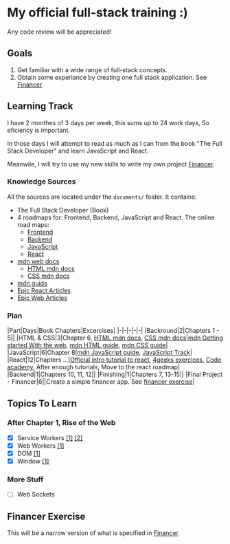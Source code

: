 # My official full-stack training :)
Any code review will be appreciated!

## Goals
1. Get familiar with a wide range of full-stack concepts.
1. Obtain some experiance by creating one full stack application. See [Financer](https://github.com/ben-sembira-1/Financer)

## Learning  Track
I have 2 monthes of 3 days per week, this sums up to 24 work days, So eficiency is important.

In those days I will attempt to read as much as I can from the book "The Full Stack Developer" and learn JavaScript and React.

Meanwile, I will try to use my new skills to write my own project [Financer](https://github.com/ben-sembira-1/Financer).

### Knowledge Sources
All the sources are located under the `documents/` folder. It contains:
- The Full Stack Developer (Book)
- 4 roadmaps for: Frontend, Backend, JavaScript and React.
The online road maps:
  - [Frontend](https://roadmap.sh/frontend)
  - [Backend](https://roadmap.sh/backend)
  - [JavaScript](https://roadmap.sh/javascript)
  - [React](https://roadmap.sh/react)
- [mdn web docs](https://developer.mozilla.org/en-US/)
  - [HTML mdn docs](https://developer.mozilla.org/en-US/docs/Learn/HTML)
  - [CSS mdn docs](https://developer.mozilla.org/en-US/docs/Learn/CSS/First_steps)
- [mdn guids](https://developer.mozilla.org/en-US/docs/Learn)
- [Epic React Articles](https://epicreact.dev/articles)
- [Epic Web Articles](https://www.epicweb.dev/)

### Plan

|Part|Days|Book Chapters|Excercises|
|-|-|-|-|-|
|Backround|2|Chapters 1 - 5||
|HTML & CSS|3|Chapter 6, [HTML mdn docs](https://developer.mozilla.org/en-US/docs/Learn/HTML), [CSS mdn docs](https://developer.mozilla.org/en-US/docs/Learn/CSS/First_steps)|[mdn Getting started With the web](https://developer.mozilla.org/en-US/docs/Learn/Getting_started_with_the_web), [mdn HTML guide](https://developer.mozilla.org/en-US/docs/Learn/HTML), [mdn CSS guide](https://developer.mozilla.org/en-US/docs/Learn/CSS)|
|JavaScript|6|Chapter 8|[mdn JavaScript guide](https://developer.mozilla.org/en-US/docs/Learn/JavaScript), [JavaScript Track](https://exercism.org/tracks/javascript)|
|React|12|Chapters ...|[Official intro tutorial to react](https://reactjs.org/tutorial/tutorial.html), [4geeks exercices](https://github.com/4GeeksAcademy/react-tutorial-exercises), [Code academy](https://www.codecademy.com/learn/react-101), After enough tutorials, Move to the react roadmap|
|Backend|1|Chapters 10, 11, 12||
|Finishing|1|Chapters 7, 13-15||
|Final Project - Financer|6||Create a simple financer app. See [financer exercise](#financer-exercise)|

## Topics To Learn
### After Chapter 1, Rise of the Web
- [x] Service Workers [[1]](https://developer.chrome.com/docs/workbox/service-worker-overview/) [[2]](https://developer.mozilla.org/en-US/docs/Web/API/Service_Worker_API)
- [x] Web Workers [[1]](https://developer.mozilla.org/en-US/docs/Web/API/Web_Workers_API/Using_web_workers)
- [x] DOM [[1]](https://developer.mozilla.org/en-US/docs/Web/API/Document_Object_Model/Introduction)
- [x] Window [[1]](https://developer.mozilla.org/en-US/docs/Web/API/Window)

### More Stuff
- [ ] Web Sockets

## Financer Exercise
This will be a narrow version of what is specified in [Financer](https://github.com/ben-sembira-1/Financer).